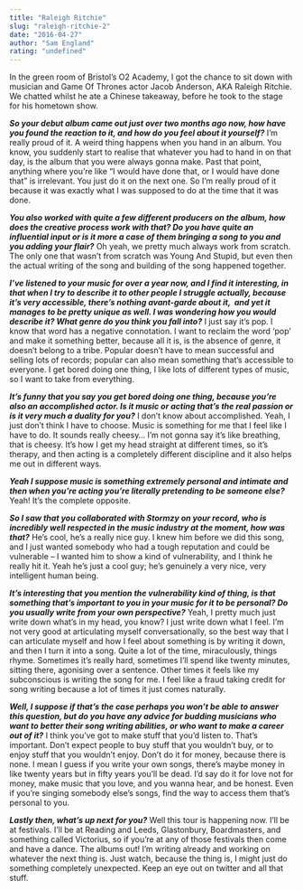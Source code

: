 ```yaml
---
title: "Raleigh Ritchie"
slug: "raleigh-ritchie-2"
date: "2016-04-27"
author: "Sam England"
rating: "undefined"
---
```


In the green room of Bristol’s O2 Academy, I got the chance to sit down with musician and Game Of Thrones actor Jacob Anderson, AKA Raleigh Ritchie. We chatted whilst he ate a Chinese takeaway, before he took to the stage for his hometown show.

_**So your debut album came out just over two months ago now, how have you found the reaction to it, and how do you feel about it yourself?**_ I’m really proud of it. A weird thing happens when you hand in an album. You know, you suddenly start to realise that whatever you had to hand in on that day, is the album that you were always gonna make. Past that point, anything where you’re like “I would have done that, or I would have done that” is irrelevant. You just do it on the next one. So I’m really proud of it because it was exactly what I was supposed to do at the time that it was done.

_**You also worked with quite a few different producers on the album, how does the creative process work with that? Do you have quite an influential input or is it more a case of them bringing a song to you and you adding your flair?**_ Oh yeah, we pretty much always work from scratch. The only one that wasn’t from scratch was Young And Stupid, but even then the actual writing of the song and building of the song happened together.

_**I’ve listened to your music for over a year now, and I find it interesting, in that when I try to describe it to other people I struggle actually, because it’s very accessible, there’s nothing avant-garde about it,  and yet it manages to be pretty unique as well. I was wondering how you would describe it? What genre do you think you fall into?**_ I just say it’s pop. I know that word has a negative connotation. I want to reclaim the word ‘pop’ and make it something better, because all it is, is the absence of genre, it doesn’t belong to a tribe. Popular doesn’t have to mean successful and selling lots of records; popular can also mean something that’s accessible to everyone. I get bored doing one thing, I like lots of different types of music, so I want to take from everything.

_**It’s funny that you say you get bored doing one thing, because you’re also an accomplished actor. Is it music or acting that’s the real passion or is it very much a duality for you?**_ I don’t know about accomplished. Yeah, I just don’t think I have to choose. Music is something for me that I feel like I have to do. It sounds really cheesy… I’m not gonna say it’s like breathing, that is cheesy. It’s how I get my head straight at different times, so it’s therapy, and then acting is a completely different discipline and it also helps me out in different ways.

_**Yeah I suppose music is something extremely personal and intimate and then when you’re acting you’re literally pretending to be someone else?**_ Yeah! It’s the complete opposite.

_**So I saw that you collaborated with Stormzy on your record, who is incredibly well respected in the music industry at the moment, how was that?**_ He’s cool, he’s a really nice guy. I knew him before we did this song, and I just wanted somebody who had a tough reputation and could be vulnerable – I wanted him to show a kind of vulnerability, and I think he really hit it. Yeah he’s just a cool guy; he’s genuinely a very nice, very intelligent human being.

_**It’s interesting that you mention the vulnerability kind of thing, is that something that’s important to you in your music for it to be personal? Do you usually write from your own perspective?**_ Yeah, I pretty much just write down what’s in my head, you know? I just write down what I feel. I’m not very good at articulating myself conversationally, so the best way that I can articulate myself and how I feel about something is by writing it down, and then I turn it into a song. Quite a lot of the time, miraculously, things rhyme. Sometimes it’s really hard, sometimes I’ll spend like twenty minutes, sitting there, agonising over a sentence. Other times it feels like my subconscious is writing the song for me. I feel like a fraud taking credit for song writing because a lot of times it just comes naturally.

_**Well, I suppose if that’s the case perhaps you won’t be able to answer this question, but do you have any advice for budding musicians who want to better their song writing abilities, or who want to make a career out of it?**_ I think you’ve got to make stuff that you’d listen to. That’s important. Don’t expect people to buy stuff that you wouldn’t buy, or to enjoy stuff that you wouldn’t enjoy. Don’t do it for money, because there is none. I mean I guess if you write your own songs, there’s maybe money in like twenty years but in fifty years you’ll be dead. I’d say do it for love not for money, make music that you love, and you wanna hear, and be honest. Even if you’re singing somebody else’s songs, find the way to access them that’s personal to you.

_**Lastly then, what’s up next for you?**_ Well this tour is happening now. I’ll be at festivals. I’ll be at Reading and Leeds, Glastonbury, Boardmasters, and something called Victorius, so if you’re at any of those festivals then come and have a dance. The albums out! I’m writing already and working on whatever the next thing is. Just watch, because the thing is, I might just do something completely unexpected. Keep an eye out on twitter and all that stuff.
